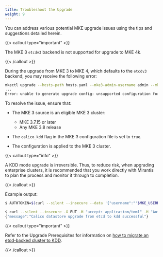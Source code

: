 ```yaml
---
title: Troubleshoot the Upgrade
weight: 9
---
```


You can address various potential MKE upgrade issues using the tips and
suggestions detailed herein.

{{< callout type="important" >}}

The MKE 3 `etcdv3` backend is not supported for upgrade to MKE 4k.

{{< /callout >}}

During the upgrade from MKE 3 to MKE 4, which defaults to the `etcdv3`
backend, you may receive the following error:

```bash
mkectl upgrade --hosts-path hosts.yaml --mke3-admin-username admin --mke3-admin-password <mke_admin_password> -l debug --config-out new-mke4.yaml --external-address <mke4_external_address>
...
Error: unable to generate upgrade config: unsupported configuration for mke4 upgrade: mke3 cluster is using etcdv3 and not kdd backend for calico
```

To resolve the issue, ensure that:

- The MKE 3 source is an eligible MKE 3 cluster:

  - MKE 3.7.15 or later
  - Any MKE 3.8 release

- The `calico_kdd` flag in the MKE 3 configuration file is set to `true`.
- The configuration is applied to the MKE 3 cluster.

{{< callout type="info" >}}

A KDD mode upgrade is irreversible. Thus, to reduce risk, when upgrading
enterprise clusters, it is recommended that you work directly with Mirantis to
plan the process and monitor it through to completion.

{{< /callout >}}

Example output:

```bash
$ AUTHTOKEN=$(curl --silent --insecure --data '{"username":"'$MKE_USERNAME'","password":"'$MKE_PASSWORD'"}' https://$MKE_HOST/auth/login | jq --raw-output .auth_token)

$ curl --silent --insecure -X PUT -H "accept: application/toml" -H "Authorization: Bearer $AUTHTOKEN" --upload-file 'mke-config.toml' https://$MKE_HOST/api/ucp/config-toml
{"message":"Calico datastore upgrade from etcd to kdd successful"}
```

{{< callout type="important" >}}

Refer to the Upgrade Prerequisites for information on [how to migrate an etcd-backed cluster to KDD](../upgrade-prerequisites#calico-migration-kdd-etcd).

{{< /callout >}}

